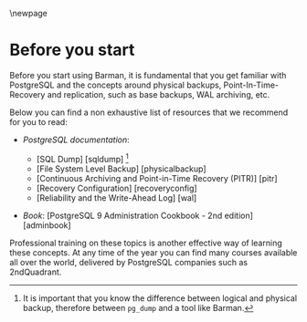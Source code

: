 \newpage

# Before you start

Before you start using Barman, it is fundamental that you get familiar
with PostgreSQL and the concepts around physical backups, Point-In-Time-Recovery and replication, such as base backups, WAL archiving, etc.

Below you can find a non exhaustive list of resources that we recommend for you to read:

- _PostgreSQL documentation_:
    - [SQL Dump] [sqldump] [^pgdump]
    - [File System Level Backup] [physicalbackup]
    - [Continuous Archiving and Point-in-Time Recovery (PITR)] [pitr]
    - [Recovery Configuration] [recoveryconfig]
    - [Reliability and the Write-Ahead Log] [wal]
- _Book_: [PostgreSQL 9 Administration Cookbook - 2nd edition] [adminbook]

  [^pgdump]: It is important that you know the difference between logical and physical backup, therefore between `pg_dump` and a tool like Barman.

Professional training on these topics is another effective way of
learning these concepts. At any time of the year you can find many
courses available all over the world, delivered by PostgreSQL
companies such as 2ndQuadrant.
